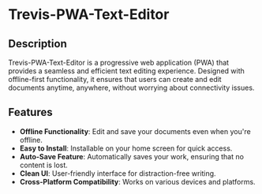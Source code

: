 # Trevis-PWA-Text-Editor

## Description

Trevis-PWA-Text-Editor is a progressive web application (PWA) that provides a seamless and efficient text editing experience. Designed with offline-first functionality, it ensures that users can create and edit documents anytime, anywhere, without worrying about connectivity issues.

## Features

- **Offline Functionality**: Edit and save your documents even when you're offline.
- **Easy to Install**: Installable on your home screen for quick access.
- **Auto-Save Feature**: Automatically saves your work, ensuring that no content is lost.
- **Clean UI**: User-friendly interface for distraction-free writing.
- **Cross-Platform Compatibility**: Works on various devices and platforms.
